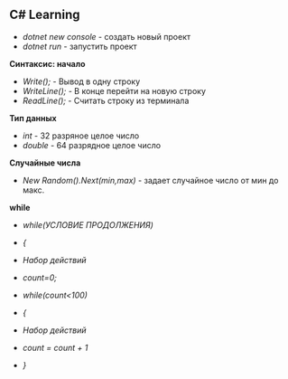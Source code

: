 ## C# Learning

* *dotnet new console* - создать новый проект
* *dotnet run* - запустить проект
  
**Синтаксис: начало**
* *Write();* - Вывод в одну строку 
* *WriteLine();* - В конце перейти на новую строку
* *ReadLine();* - Считать строку из терминала

**Тип данных**
* *int* - 32 разряное целое число
* *double* - 64 разрядное целое число

**Случайные числа**
* *New Random().Next(min,max)* - задает случайное число от мин до макс.

**while**
* *while(УСЛОВИЕ ПРОДОЛЖЕНИЯ)*
* *{*
*  *Набор действий*

* *count=0;*

* *while(count<100)*
* *{*
*   *Набор действий*
*   *count = count + 1*
* *}*
